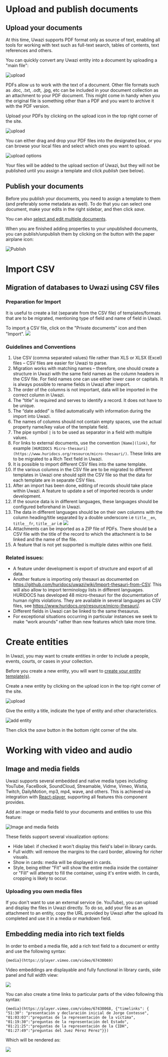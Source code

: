 # Upload and publish documents

## Upload your documents

At this time, Uwazi supports PDF format only as source of text, enabling all tools for working with text such as full-text search, tables of contents, text references and others.

You can quickly convert any Uwazi entity into a document by uploading a "main file":

![upload](https://raw.githubusercontent.com/huridocs/uwazi-assets/master/wiki/screenshots/uppload-main-file.png)

PDFs allow us to work with the text of a document. Other file formats such as .doc, .txt, .odt, .jpg, etc can be included in your document collection as an attachment to your PDF document. This might come in handy when you the original file is something other than a PDF and you want to archive it with the PDF version. 

Upload your PDFs by clicking on the upload icon in the top right corner of the site.

![upload](https://raw.githubusercontent.com/huridocs/uwazi-assets/master/wiki/screenshots/uploads_link.jpg)

You can either drag and drop your PDF files into the designated box, or you can browse your local files and select which ones you want to upload. 

![upload options](https://raw.githubusercontent.com/huridocs/uwazi-assets/master/wiki/screenshots/uploads.jpg)

Your files will be added to the upload section of Uwazi, but they will not be published until you assign a template and click _publish_ (see below).

## Publish your documents

Before you publish your documents, you need to assign a template to them (and preferably some metadata as well). To do that you can select one document, make your edits in the right sidebar, and then click _save_.

You can also [select and edit multiple documents](https://github.com/huridocs/uwazi/wiki/Apply-properties). 

When you are finished adding properties to your unpublished documents, you can publish/unpublish them by clicking on the button with the paper airplane icon:

![Publish](https://github.com/huridocs/uwazi-assets/blob/master/wiki/screenshots/bulk-publish.png)

# Import CSV

## Migration of databases to Uwazi using CSV files

### Preparation for Import

It is useful to create a list (separate from the CSV file) of templates/formats that are to be migrated, mentioning type of field and name of field in Uwazi.

To import a CSV file, click on the "Private documents" icon and then "Import".
![](https://github.com/huridocs/uwazi-assets/blob/master/wiki/screenshots/import-csv-button.png)

### Guidelines and Conventions

1. Use CSV (comma separated values) file rather than XLS or XLSX (Excel) files – CSV files are easier for Uwazi to parse.
1. Migration works with matching names – therefore, one should create a structure in Uwazi with the same field names as the column headers in the CSV file. For field names one can use either lower case or capitals. It is always possible to rename fields in Uwazi after import.
1. The order of the columns is not important, data will be imported in the correct column in Uwazi.
1. The “title” is required and serves to identify a record. It does not have to be unique.
1. The “date added” is filled automatically with information during the import into Uwazi.
1. The names of columns should not contain empty spaces, use the actual property name/key value of the template field.
1. The pipe symbol `|` is to be used as separator in a field with multiple values.
1. For links to external documents, use the convention `[Name](link)`, for example `[HURIDOCS Micro-thesauri](https://www.huridocs.org/resource/micro-thesauri/)`. These links are to be migrated to a Rich Text field in Uwazi.
1. It is possible to import different CSV files into the same template.
1. If the various columns in the CSV file are to be migrated to different templates in Uwazi one should split the CSV file so that the data for each template are in separate CSV files.
1. After an import has been done, editing of records should take place within Uwazi. A feature to update a set of imported records is under development.
1. If the source data is in different languages, these languages should be configured beforehand in Uwazi.
1. The data in different languages should be on their own columns with the column heading/title separated by a double underscore i.e `title__en`, `title__fr`, `title__ar` i.e 
![](https://github.com/huridocs/uwazi-assets/blob/master/wiki/screenshots/csv-import.png)
1. Attachments can be imported as a ZIP file of PDFs. There should be a CSV file with the title of the record to which the attachment is to be linked and the name of the file.
1. A feature that is not yet supported is multiple dates within one field.

### Related issues:

* A feature under development is export of structure and export of all data.
* Another feature is importing only thesauri as documented on https://github.com/huridocs/uwazi/wiki/Import-thesauri-from-CSV. This will also allow to import terminology lists in different languages. HURIDOCS has developed 48 micro-thesauri for the documentation of human rights violations. They are available in several languages as CSV files, see https://www.huridocs.org/resource/micro-thesauri/.
* Different fields in Uwazi can be linked to the same thesaurus.
* For exceptional situations occurring in particular instances we seek to make “work arounds” rather than new features which take more time.

# Create entities

In Uwazi, you may want to create entities in order to include a people, events, courts, or cases in your collection.

Before you create a new entity, you will want to [create your entity template(s)](https://github.com/huridocs/uwazi/wiki/Create-entity-types). 

Create a new entity by clicking on the upload icon in the top right corner of the site.

![upload](https://raw.githubusercontent.com/huridocs/uwazi-assets/master/wiki/screenshots/uploads_link.jpg)

Give the entity a title, indicate the type of entity and other characteristics.

![add entity](https://raw.githubusercontent.com/huridocs/uwazi-assets/master/wiki/screenshots/new_entity.jpg)

Then click the _save_ button in the bottom right corner of the site.

# Working with video and audio

## Image and media fields

Uwazi supports several embedded and native media types including: YouTube, FaceBook, SoundCloud, Streamable, Vidme, Vimeo, Wistia, Twitch, DailyMotion, mp3, mp4, wave, and others. This is achieved via integration with  [React-player](https://www.npmjs.com/package/react-player), supporting all features this component provides.

Add an image or media field to your documents and entities to use this feature:

![Image and media fields](https://github.com/huridocs/uwazi-assets/blob/master/wiki/screenshots/image-and-video-fields.png)

These fields support several visualization options:

- Hide label: if checked it won't display this field's label in library cards.
- Full width: will remove the margins to the card border, allowing for richer visuals.
- Show in cards: media will be displayed in cards.
- Style, being either "Fit" will show the entire media inside the container or "Fill" will attempt to fill the container, using it's entire width. In cards, cropping is likely to occur.

### Uploading you own media files

If you don't want to use an external service (ie. YouTube), you can upload and display the files in Uwazi directly. To do so, add your file as an attachment to an entity, copy the URL provided by Uwazi after the upload its completed and use it in a media or markdown field.

## Embedding media into rich text fields

In order to embed a media file, add a rich text field to a document or entity and use the following syntax:
```
{media}(https://player.vimeo.com/video/67430069)
```

Video embeddings are displayable and fully functional in library cards, side panel and full width view:

![](https://github.com/huridocs/uwazi-assets/raw/master/wiki/screenshots/video-embedding.png)

You can also create a time links to particular parts of the video following this syntax:
```
{media}(https://player.vimeo.com/video/67430068, {"timelinks": {
"51:30": "presentación y declaración inicial de Jorge Contesse", 
"01:03:03":"preguntas de la representación de la víctima", 
"01:19:30":"preguntas de la representación del Estado", 
"01:21:25":"preguntas de la representación de la CIDH", 
"01:27:49":"preguntas del Juez Pérez Pérez"}})
```

Which will be rendered as:

![](https://github.com/huridocs/uwazi-assets/blob/master/wiki/screenshots/Video-timelinks.png)



